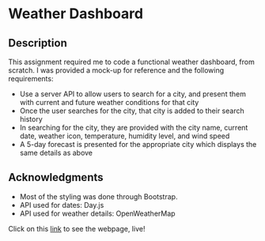 # Weather Dashboard

## Description
This assignment required me to code a functional weather dashboard, from scratch. I was provided a mock-up for reference and the following requirements:

* Use a server API to allow users to search for a city, and present them with current and future weather conditions for that city
* Once the user searches for the city, that city is added to their search history
* In searching for the city, they are provided with the city name, current date, weather icon, temperature, humidity level, and wind speed
* A 5-day forecast is presented for the appropriate city which displays the same details as above

## Acknowledgments
* Most of the styling was done through Bootstrap. 
* API used for dates: Day.js
* API used for weather details: OpenWeatherMap

Click on this [link](https://alisabevers.github.io/weather-dashboard/) to see the webpage, live!